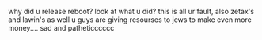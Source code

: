 why did u release reboot? look at what u did? this is all ur fault, also zetax's and lawin's as well
u guys are giving resourses to jews to make even more money.... sad and patheticccccc
